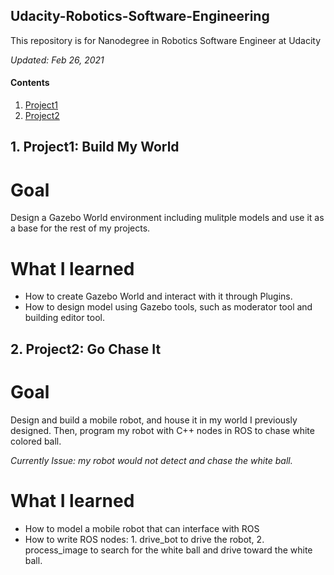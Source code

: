 ## Udacity-Robotics-Software-Engineering

This repository is for Nanodegree in Robotics Software Engineer at Udacity

*Updated: Feb 26, 2021*

#### Contents

1. [Project1](#project1)
2. [Project2](#project2)

<a name="project1"/>

## 1. Project1: Build My World

# Goal

Design a Gazebo World environment including mulitple models and use it as a base for the rest of my projects.

# What I learned
- How to create Gazebo World and interact with it through Plugins.
- How to design model using Gazebo tools, such as moderator tool and building editor tool.

<a name="project2"/>

## 2. Project2: Go Chase It

# Goal

Design and build a mobile robot, and house it in my world I previously designed. Then, program my robot with C++ nodes in ROS to chase white colored ball.

*Currently Issue: my robot would not detect and chase the white ball.*

# What I learned 
- How to model a mobile robot that can interface with ROS
- How to write ROS nodes: 1. drive_bot to drive the robot, 2. process_image to search for the white ball and drive toward the white ball.
